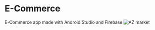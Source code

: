 # E-Commerce
E-Commerce app made with Android Studio and Firebase
![AZ market](https://user-images.githubusercontent.com/69592754/90986928-94af3c00-e5a8-11ea-961e-b5569f827c58.gif)
